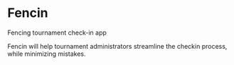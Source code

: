 # Fencin
Fencing tournament check-in app

Fencin will help tournament administrators streamline the checkin process, while minimizing mistakes.
